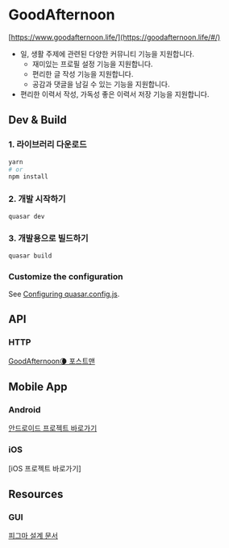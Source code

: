 # GoodAfternoon

[https://www.goodafternoon.life/](https://goodafternoon.life/#/)

- 일, 생활 주제에 관련된 다양한 커뮤니티 기능을 지원합니다.
  - 재미있는 프로필 설정 기능을 지원합니다.
  - 편리한 글 작성 기능을 지원합니다.
  - 공감과 댓글을 남길 수 있는 기능을 지원합니다.
- 편리한 이력서 작성, 가독성 좋은 이력서 저장 기능을 지원합니다.


## Dev & Build
### 1. 라이브러리 다운로드
```bash
yarn
# or
npm install
```

### 2. 개발 시작하기
```bash
quasar dev
```


### 3. 개발용으로 빌드하기
```bash
quasar build
```

### Customize the configuration
See [Configuring quasar.config.js](https://v2.quasar.dev/quasar-cli-vite/quasar-config-js).


## API
### HTTP
[GoodAfternoon🌘 포스트맨](https://www.postman.com/sansikenzo/workspace/bb/collection/24708275-8ff3d67e-9fc0-4640-b9fc-c37045b47694?action=share&creator=24708275)


## Mobile App
### Android
[안드로이드 프로젝트 바로가기](https://github.com/minjeong-bom/GA_Android)
### iOS
[iOS 프로젝트 바로가기]


## Resources
### GUI
[피그마 설계 문서](https://www.figma.com/file/0d9NNt4e6vuTGnK8KTTAk8/G%40_Mockup?type=design&node-id=54864%3A11296&mode=dev)
